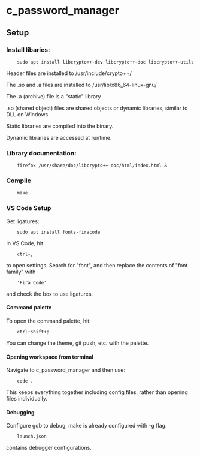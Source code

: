 # c_password_manager

## Setup

### Install libaries:

```
	sudo apt install libcrypto++-dev libcrypto++-doc libcrypto++-utils
```
Header files are installed to /usr/include/crypto++/

The .so and .a files are installed to /usr/lib/x86_64-linux-gnu/

The .a (archive) file is a "static" library

.so (shared object) files are shared objects or dynamic libraries, similar to DLL on Windows.

Static libraries are compiled into the binary.

Dynamic libraries are accessed at runtime.

### Library documentation:

```
	firefox /usr/share/doc/libcrypto++-doc/html/index.html &
```
### Compile

```
	make
```

### VS Code Setup

Get ligatures:
```
	sudo apt install fonts-firacode
```
In VS Code, hit
```
	ctrl+,
```
to open settings. Search for "font", and then replace the contents of "font family"
with
```
	'Fira Code'
```
and check the box to use ligatures.

#### Command palette
To open the command palette, hit:
```
	ctrl+shift+p
```

You can change the theme, git push, etc. with the palette.

#### Opening workspace from terminal
Navigate to c_password_manager and then use:
```
	code .
```
This keeps everything together including config files, rather than opening
files individually.

#### Debugging
Configure gdb to debug, make is already configured with -g flag.

```
	launch.json
```
contains debugger configurations.
